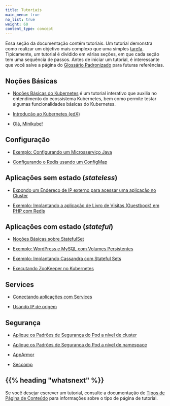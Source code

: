 ```yaml
---
title: Tutoriais
main_menu: true
no_list: true
weight: 60
content_type: concept
---
```


<!-- overview -->

Essa seção da documentação contém tutoriais. Um tutorial demonstra como realizar
um objetivo mais complexo que uma simples [tarefa](/pt-br/docs/tasks/). Tipicamente,
um tutorial é dividido em várias seções, em que cada seção tem uma sequência de
passos.
Antes de iniciar um tutorial, é interessante que você salve a página do
[Glossário Padronizado](/pt-br/docs/reference/glossary/) para futuras referências.


<!-- body -->

## Noções Básicas

* [Noções Básicas do Kubernetes](/pt-br/docs/tutorials/kubernetes-basics/) é um
  tutorial interativo que auxilia no entendimento do ecossistema Kubernetes, bem
  como permite testar algumas funcionalidades básicas do Kubernetes.

* [Introdução ao Kubernetes (edX)](https://www.edx.org/course/introduction-kubernetes-linuxfoundationx-lfs158x#)

* [Olá, Minikube!](/pt-br/docs/tutorials/hello-minikube/)

## Configuração

* [Exemplo: Configurando um Microsserviço Java](/docs/tutorials/configuration/configure-java-microservice/)

* [Configurando o Redis usando um ConfigMap](/docs/tutorials/configuration/configure-redis-using-configmap/)

## Aplicações sem estado (_stateless_)

* [Expondo um Endereço de IP externo para acessar uma aplicação no Cluster](/docs/tutorials/stateless-application/expose-external-ip-address/)

* [Exemplo: Implantando a aplicação de Livro de Visitas (Guestbook) em PHP com Redis](/docs/tutorials/stateless-application/guestbook/)

## Aplicações com estado (_stateful_)

* [Noções Básicas sobre StatefulSet](/docs/tutorials/stateful-application/basic-stateful-set/)

* [Exemplo: WordPress e MySQL com Volumes Persistentes](/docs/tutorials/stateful-application/mysql-wordpress-persistent-volume/)

* [Exemplo: Implantando Cassandra com Stateful Sets](/docs/tutorials/stateful-application/cassandra/)

* [Executando ZooKeeper no Kubernetes](/docs/tutorials/stateful-application/zookeeper/)

## Services

* [Conectando aplicações com Services](/docs/tutorials/services/connect-applications-service/)

* [Usando IP de origem](/docs/tutorials/services/source-ip/)

## Segurança

* [Aplique os Padrões de Segurança do Pod a nível de cluster](/docs/tutorials/security/cluster-level-pss/)

* [Aplique os Padrões de Segurança do Pod a nível de namespace](/docs/tutorials/security/cluster-level-pss/)

* [AppArmor](/docs/tutorials/security/apparmor/)

* [Seccomp](/docs/tutorials/security/seccomp/)

## {{% heading "whatsnext" %}}

Se você desejar escrever um tutorial, consulte a documentação de
[Tipos de Página de Conteúdo](/docs/contribute/style/page-content-types/)
para informações sobre o tipo de página de tutorial.
